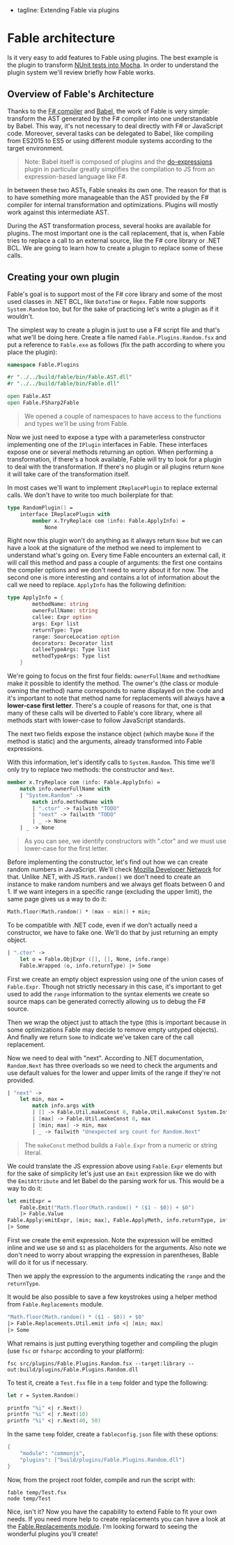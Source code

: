  - tagline: Extending Fable via plugins

# Fable architecture

Is it very easy to add features to Fable using plugins. The best example is the plugin
to transform [NUnit tests into Mocha](https://github.com/fsprojects/Fable/blob/master/src/plugins/Fable.Plugins.NUnit.fsx). In order to understand the plugin
system we'll review briefly how Fable works.

## Overview of Fable's Architecture

Thanks to the [F# compiler](http://fsharp.github.io/FSharp.Compiler.Service/)
and [Babel](http://babeljs.io), the work of Fable is very simple: transform
the AST generated by the F# compiler into one understandable by Babel.
This way, it's not necessary to deal directly with F# or JavaScript code.
Moreover, several tasks can be delegated to Babel, like compiling from ES2015 to ES5
or using different module systems according to the target environment.

> Note: Babel itself is composed of plugins and the [do-expressions](http://wiki.ecmascript.org/doku.php?id=strawman:do_expressions)
plugin in particular greatly simplifies the compilation to JS from an expression-based language like F#.

In between these two ASTs, Fable sneaks its own one. The reason for that
is to have something more manageable than the AST provided by the F# compiler
for internal transformation and optimizations. Plugins will mostly work against
this intermediate AST.

During the AST transformation process, several hooks are available for plugins.
The most important one is the call replacement, that is, when Fable tries to
replace a call to an external source, like the F# core library or .NET BCL.
We are going to learn how to create a plugin to replace some of these calls.

## Creating your own plugin

Fable's goal is to support most of the F# core library and some of the most
used classes in .NET BCL, like `DateTime` or `Regex`. Fable now supports
`System.Random` too, but for the sake of practicing let's write a plugin
as if it wouldn't.

The simplest way to create a plugin is just to use a F# script file and that's
what we'll be doing here. Create a file named `Fable.Plugins.Random.fsx` and
put a reference to `Fable.exe` as follows (fix the path according to where
you place the plugin):

```fsharp
namespace Fable.Plugins

#r "../../build/fable/bin/Fable.AST.dll"
#r "../../build/fable/bin/Fable.dll"

open Fable.AST
open Fable.FSharp2Fable
```

> We opened a couple of namespaces to have access to
the functions and types we'll be using from Fable.

Now we just need to expose a type with a parameterless constructor
implementing one of the `IPlugin` interfaces in Fable. These interfaces expose
one or several methods returning an option. When performing a transformation,
if there's a hook available, Fable will try to look for a plugin to deal with
the transformation. If there's no plugin or all plugins return `None` it will
take care of the transformation itself.

In most cases we'll want to implement `IReplacePlugin` to replace external calls.
We don't have to write too much boilerplate for that:

```fsharp
type RandomPlugin() =
    interface IReplacePlugin with
        member x.TryReplace com (info: Fable.ApplyInfo) =
            None
```

Right now this plugin won't do anything as it always return `None` but we
can have a look at the signature of the method we need to implement to
understand what's going on. Every time Fable encounters an external call,
it will call this method and pass a couple of arguments: the first one
contains the compiler options and we don't need to worry about it for now.
The second one is more interesting and contains a lot of information about
the call we need to replace. `ApplyInfo` has the following definition:

```fsharp
type ApplyInfo = {
        methodName: string
        ownerFullName: string
        callee: Expr option
        args: Expr list
        returnType: Type
        range: SourceLocation option
        decorators: Decorator list
        calleeTypeArgs: Type list
        methodTypeArgs: Type list
    }
```

We're going to focus on the first four fields: `ownerFullName` and `methodName`
make it possible to identify the method. The owner's (the class or module owning
the method) name corresponds to name displayed on the code and it's important to note
that method name for replacements will always have **a lower-case first letter**.
There's a couple of reasons for that, one is that many of these calls will be
diverted to Fable's core library, where all methods start with lower-case to
follow JavaScript standards.

The next two fields expose the instance object (which maybe `None` if the method
is static) and the arguments, already transformed into Fable expressions.

With this information, let's identify calls to `System.Random`. This time we'll
only try to replace two methods: the constructor and `Next`.

```fsharp
member x.TryReplace com (info: Fable.ApplyInfo) =
    match info.ownerFullName with
    | "System.Random" ->
        match info.methodName with
        | ".ctor" -> failwith "TODO"
        | "next" -> failwith "TODO"
        | _ -> None
    | _ -> None
```

> As you can see, we identify constructors with ".ctor" and we must use lower-case
for the first letter.

Before implementing the constructor, let's find out how we can create random
numbers in JavaScript. We'll check [Mozilla Developer Network](https://developer.mozilla.org/en-US/docs/Web/JavaScript/Reference/Global_Objects/Math/random)
for that. Unlike .NET, with JS `Math.random()` we don't need to create an instance
to make random numbers and we always get floats between 0 and 1. If we want integers
in a specific range (excluding the upper limit), the same page gives us a way to do it:

```fsharp
Math.floor(Math.random() * (max - min)) + min;
```

To be compatible with .NET code, even if we don't actually need a constructor,
we have to fake one. We'll do that by just returning an empty object.

```fsharp
| ".ctor" ->
    let o = Fable.ObjExpr ([], [], None, info.range)
    Fable.Wrapped (o, info.returnType) |> Some
```

First we create an empty object expression using one of the union cases of
`Fable.Expr`. Though not strictly necessary in this case, it's important to get
used to add the `range` information to the syntax elements we create so source maps
can be generated correctly allowing us to debug the F# source.

Then we wrap the object just to attach the type (this is important because
in some optimizations Fable may decide to remove empty untyped objects). And finally
we return `Some` to indicate we've taken care of the call replacement.

Now we need to deal with "next". According to .NET documentation, `Random.Next`
has three overloads so we need to check the arguments and use default values
for the lower and upper limits of the range if they're not provided.

```fsharp
| "next" ->
    let min, max =
        match info.args with
        | [] -> Fable.Util.makeConst 0, Fable.Util.makeConst System.Int32.MaxValue
        | [max] -> Fable.Util.makeConst 0, max
        | [min; max] -> min, max
        | _ -> failwith "Unexpected arg count for Random.Next"
```

> The `makeConst` method builds a `Fable.Expr` from a numeric or string literal.

We could translate the JS expression above using `Fable.Expr` elements but for
the sake of simplicity let's just use an `Emit` expression like we do with the
`EmitAttribute` and let Babel do the parsing work for us. This would be a way to do it:

```fsharp
let emitExpr =
    Fable.Emit("Math.floor(Math.random() * ($1 - $0)) + $0")
    |> Fable.Value
Fable.Apply(emitExpr, [min; max], Fable.ApplyMeth, info.returnType, info.range)
|> Some
```

First we create the emit expression. Note the expression will be emitted inline
and we use `$0` and `$1` as placeholders for the arguments. Also note we don't
need to worry about wrapping the expression in parentheses, Bable will do it for
us if necessary.

Then we apply the expression to the arguments indicating the `range` and the `returnType`.

It would be also possible to save a few keystrokes using a helper method from
`Fable.Replacements` module.

```fsharp
"Math.floor(Math.random() * ($1 - $0)) + $0"
|> Fable.Replacements.Util.emit info <| [min; max]
|> Some
```

What remains is just putting everything together and compiling the plugin
(use `fsc` or `fsharpc` according to your platform):

```
fsc src/plugins/Fable.Plugins.Random.fsx --target:library --out:build/plugins/Fable.Plugins.Random.dll
```

To test it, create a `Test.fsx` file in a `temp` folder and type the following:

```fsharp
let r = System.Random()

printfn "%i" <| r.Next()
printfn "%i" <| r.Next(10)
printfn "%i" <| r.Next(40, 50)
```

In the same `temp` folder, create a `fableconfig.json` file with these options:

```fsharp
{
    "module": "commonjs",
    "plugins": ["build/plugins/Fable.Plugins.Random.dll"]
}
```

Now, from the project root folder, compile and run the script with:

```
fable temp/Test.fsx
node temp/Test
```

Nice, isn't it? Now you have the capability to extend Fable to fit your own needs.
If you need more help to create replacements you can have a look at the [Fable.Replacements
module](https://github.com/fsprojects/Fable/blob/master/src/fable-fsharp/Replacements/Replacements.fs).
I'm looking forward to seeing the wonderful plugins you'll create!
